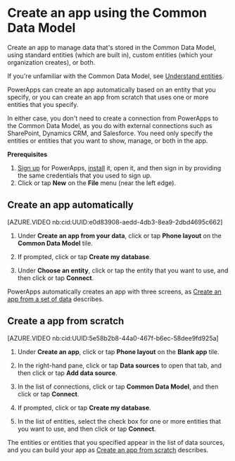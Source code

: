 <properties
	pageTitle="Create an app using the Common Data Model | Microsoft Common Data Model"
	description="Create an app to add, update, and delete records in the Common Data Model"
	services="powerapps"
	documentationCenter="na"
	authors="karthik-1"
	manager="erikre"
	editor=""
	tags=""/>

<tags
   ms.service="powerapps"
   ms.devlang="na"
   ms.topic="article"
   ms.tgt_pltfrm="na"
   ms.workload="na"
   ms.date="07/21/2016"
   ms.author="karthikb"/>

# Create an app using the Common Data Model #
Create an app to manage data that's stored in the Common Data Model, using standard entities (which are built in), custom entities (which your organization creates), or both.

If you're unfamiliar with the Common Data Model, see [Understand entities](data-platform-intro.md).

PowerApps can create an app automatically based on an entity that you specify, or you can create an app from scratch that uses one or more entities that you specify.

In either case, you don't need to create a connection from PowerApps to the Common Data Model, as you do with external connections such as SharePoint, Dynamics CRM, and Salesforce. You need only specify the entities or entities that you want to show, manage, or both in the app.

**Prerequisites**

1. [Sign up](signup-for-powerapps.md) for PowerApps, [install](http://aka.ms/powerappsinstall) it, open it, and then sign in by providing the same credentials that you used to sign up.
1. Click or tap **New** on the **File** menu (near the left edge).

## Create an app automatically ##

[AZURE.VIDEO nb:cid:UUID:e0d83908-aedd-4db3-8ea9-2dbd4695c662]

1. Under **Create an app from your data**, click or tap **Phone layout** on the **Common Data Model** tile.

1. If prompted, click or tap **Create my database**.

1. Under **Choose an entity**, click or tap the entity that you want to use, and then click or tap **Connect**.

PowerApps automatically creates an app with three screens, as [Create an app from a set of data](get-started-create-from-data.md) describes.

## Create a app from scratch ##

[AZURE.VIDEO nb:cid:UUID:5e58b2b8-44a0-467f-b6ec-58dee9fd925a]

1. Under **Create an app**, click or tap **Phone layout** on the **Blank app** tile.

1. In the right-hand pane, click or tap **Data sources** to open that tab, and then click or tap **Add data source**.

1. In the list of connections, click or tap **Common Data Model**, and then click or tap **Connect**.

1. If prompted, click or tap **Create my database**.

1. In the list of entities, select the check box for one or more entities that you want to use, and then click or tap **Connect**.

The entities or entities that you specified appear in the list of data sources, and you can build your app as [Create an app from scratch](get-started-create-from-blank.md) describes.
